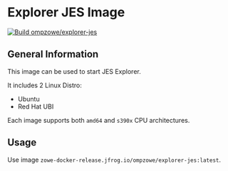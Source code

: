 # Explorer JES Image

[![Build ompzowe/explorer-jes](https://github.com/zowe/explorer-jes/actions/workflows/explorer-jes-images.yml/badge.svg)](https://github.com/zowe/explorer-jes/actions/workflows/explorer-jes-images.yml)

## General Information

This image can be used to start JES Explorer.

It includes 2 Linux Distro:

- Ubuntu
- Red Hat UBI

Each image supports both `amd64` and `s390x` CPU architectures.

## Usage

Use image `zowe-docker-release.jfrog.io/ompzowe/explorer-jes:latest`.
